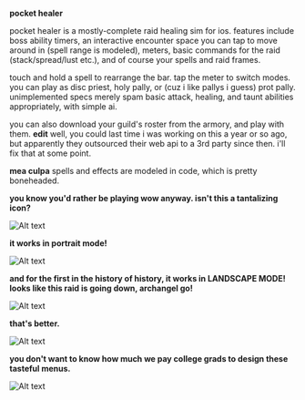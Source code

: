 **pocket healer**

pocket healer is a mostly-complete raid healing sim for ios. features include boss ability timers, an interactive encounter space you can tap to move around in (spell range is modeled), meters, basic commands for the raid (stack/spread/lust etc.), and of course your spells and raid frames.

touch and hold a spell to rearrange the bar. tap the meter to switch modes. you can play as disc priest, holy pally, or (cuz i like pallys i guess) prot pally. unimplemented specs merely spam basic attack, healing, and taunt abilities appropriately, with simple ai.

you can also download your guild's roster from the armory, and play with them. **edit** well, you could last time i was working on this a year or so ago, but apparently they outsourced their web api to a 3rd party since then. i'll fix that at some point.

**mea culpa** spells and effects are modeled in code, which is pretty boneheaded.


**you know you'd rather be playing wow anyway. isn't this a tantalizing icon?**

![Alt text](http://www.gygias.com/img/screens/h1.jpg "one")


**it works in portrait mode!**

![Alt text](http://www.gygias.com/img/screens/h2.jpg "two")


**and for the first in the history of history, it works in LANDSCAPE MODE! looks like this raid is going down, archangel go!**

![Alt text](http://www.gygias.com/img/screens/h3.jpg "three")


**that's better.**

![Alt text](http://www.gygias.com/img/screens/h4.jpg "four")


**you don't want to know how much we pay college grads to design these tasteful menus.**

![Alt text](http://www.gygias.com/img/screens/h5.jpg "five")
